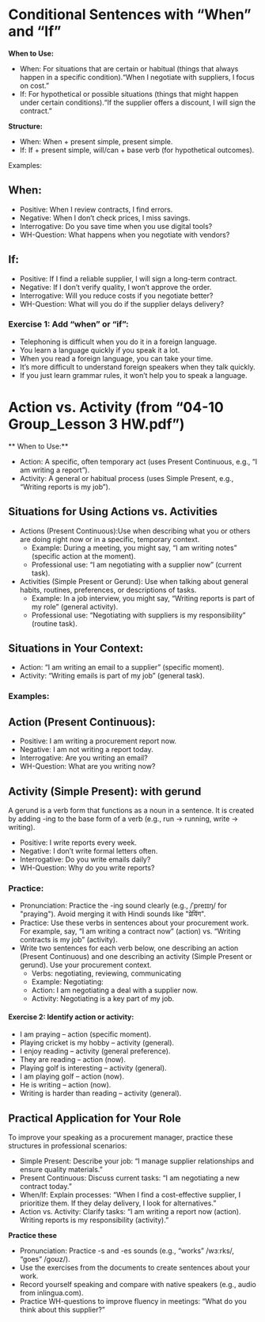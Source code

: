 # Conditional Sentences with “When” and “If”

**When to Use:**
- When: For situations that are certain or habitual (things that always happen in a specific condition).“When I negotiate with suppliers, I focus on cost.”
- If: For hypothetical or possible situations (things that might happen under certain conditions).“If the supplier offers a discount, I will sign the contract.”

**Structure:**
- When: When + present simple, present simple.
- If: If + present simple, will/can + base verb (for hypothetical outcomes).

Examples:
## When:
- Positive: When I review contracts, I find errors.
- Negative: When I don’t check prices, I miss savings.
- Interrogative: Do you save time when you use digital tools?
- WH-Question: What happens when you negotiate with vendors?

## If:
- Positive: If I find a reliable supplier, I will sign a long-term contract.
- Negative: If I don’t verify quality, I won’t approve the order.
- Interrogative: Will you reduce costs if you negotiate better?
- WH-Question: What will you do if the supplier delays delivery?

### Exercise 1: Add “when” or “if”:
- Telephoning is difficult when you do it in a foreign language.
- You learn a language quickly if you speak it a lot.
- When you read a foreign language, you can take your time.
- It’s more difficult to understand foreign speakers when they talk quickly.
- If you just learn grammar rules, it won’t help you to speak a language.

# Action vs. Activity (from “04-10 Group_Lesson 3 HW.pdf”)
** When to Use:** 
- Action: A specific, often temporary act (uses Present Continuous, e.g., “I am writing a report”).
- Activity: A general or habitual process (uses Simple Present, e.g., “Writing reports is my job”).

## Situations for Using Actions vs. Activities
 - Actions (Present Continuous):Use when describing what you or others are doing right now or in a specific, temporary context. 
    - Example: During a meeting, you might say, “I am writing notes” (specific action at the moment).
    - Professional use: “I am negotiating with a supplier now” (current task).
 - Activities (Simple Present or Gerund): Use when talking about general habits, routines, preferences, or descriptions of tasks.
    - Example: In a job interview, you might say, “Writing reports is part of my role” (general activity).
    - Professional use: “Negotiating with suppliers is my responsibility” (routine task).

## Situations in Your Context:
 - Action: “I am writing an email to a supplier” (specific moment).
 - Activity: “Writing emails is part of my job” (general task).

### Examples:
 ## Action (Present Continuous):
 - Positive: I am writing a procurement report now.
 - Negative: I am not writing a report today.
 - Interrogative: Are you writing an email?
 - WH-Question: What are you writing now?

## Activity (Simple Present): with gerund
A gerund is a verb form that functions as a noun in a sentence. It is created by adding -ing to the base form of a verb (e.g., run → running, write → writing).
 - Positive: I write reports every week.
 - Negative: I don’t write formal letters often.
 - Interrogative: Do you write emails daily?
 - WH-Question: Why do you write reports?

### Practice:
 - Pronunciation: Practice the -ing sound clearly (e.g., /ˈpreɪɪŋ/ for "praying"). Avoid merging it with Hindi sounds like "प्रेयिंग".
 - Practice: Use these verbs in sentences about your procurement work. For example, say, “I am writing a contract now” (action) vs. “Writing contracts is my job” (activity).
 - Write two sentences for each verb below, one describing an action (Present Continuous) and one describing an activity (Simple Present or gerund). Use your procurement context.
    - Verbs: negotiating, reviewing, communicating
    - Example: Negotiating:
    - Action: I am negotiating a deal with a supplier now.
    - Activity: Negotiating is a key part of my job.

#### Exercise 2: Identify action or activity:
 - I am praying – action (specific moment).
 - Playing cricket is my hobby – activity (general).
 - I enjoy reading – activity (general preference).
 - They are reading – action (now).
 - Playing golf is interesting – activity (general).
 - I am playing golf – action (now).
 - He is writing – action (now).
 - Writing is harder than reading – activity (general).



## Practical Application for Your Role
To improve your speaking as a procurement manager, practice these structures in professional scenarios:

 - Simple Present: Describe your job: “I manage supplier relationships and ensure quality materials.”
 - Present Continuous: Discuss current tasks: “I am negotiating a new contract today.”
 - When/If: Explain processes: “When I find a cost-effective supplier, I prioritize them. If they delay delivery, I look for alternatives.”
 - Action vs. Activity: Clarify tasks: “I am writing a report now (action). Writing reports is my responsibility (activity).”

**Practice these**
 - Pronunciation: Practice -s and -es sounds (e.g., “works” /wɜːrks/, “goes” /ɡoʊz/).
 - Use the exercises from the documents to create sentences about your work.
 - Record yourself speaking and compare with native speakers (e.g., audio from inlingua.com).
 - Practice WH-questions to improve fluency in meetings: “What do you think about this supplier?”